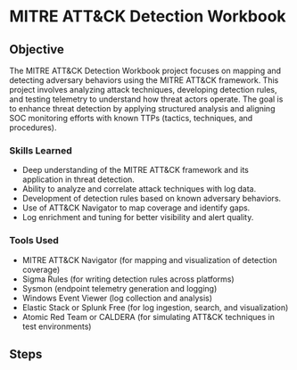 # MITRE ATT&CK Detection Workbook

## Objective

The MITRE ATT&CK Detection Workbook project focuses on mapping and detecting adversary behaviors using the MITRE ATT&CK framework. This project involves analyzing attack techniques, developing detection rules, and testing telemetry to understand how threat actors operate. The goal is to enhance threat detection by applying structured analysis and aligning SOC monitoring efforts with known TTPs (tactics, techniques, and procedures).

### Skills Learned

- Deep understanding of the MITRE ATT&CK framework and its application in threat detection.  
- Ability to analyze and correlate attack techniques with log data.  
- Development of detection rules based on known adversary behaviors.  
- Use of ATT&CK Navigator to map coverage and identify gaps.  
- Log enrichment and tuning for better visibility and alert quality.  

### Tools Used

- MITRE ATT&CK Navigator (for mapping and visualization of detection coverage)  
- Sigma Rules (for writing detection rules across platforms)  
- Sysmon (endpoint telemetry generation and logging)  
- Windows Event Viewer (log collection and analysis)  
- Elastic Stack or Splunk Free (for log ingestion, search, and visualization)  
- Atomic Red Team or CALDERA (for simulating ATT&CK techniques in test environments)

## Steps

